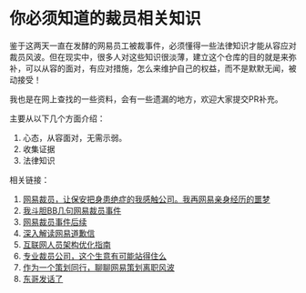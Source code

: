 # 你必须知道的裁员相关知识

鉴于这两天一直在发酵的网易员工被裁事件，必须懂得一些法律知识才能从容应对裁员风波。但在现实中，很多人对这些知识很淡薄，建立这个仓库的目的就是来弥补，可以从容的面对，有应对措施，怎么来维护自己的权益，而不是默默无闻，被动接受！

我也是在网上查找的一些资料，会有一些遗漏的地方，欢迎大家提交PR补充。

主要从以下几个方面介绍：

1. 心态，从容面对，无需示弱。
2. 收集证据
3. 法律知识

相关链接：
1. [网易裁员，让保安把身患绝症的我感触公司。我再网易亲身经历的噩梦](https://mp.weixin.qq.com/s/FW7uR5t6UMMxgkCcAvk-MA)
2. [我斗胆BB几句网易裁员事件](https://mp.weixin.qq.com/s/pxJVSf7e6IdMByomPuXWdA)
3. [网易裁员事件后续](https://mp.weixin.qq.com/s/bVKfh9JeKbvSnD-mZ8SmbA)
4. [深入解读网易道歉信](https://mp.weixin.qq.com/s/s03kNN8yhr_XGiWvcK-fpQ)
5. [互联网人员架构优化指南](https://mp.weixin.qq.com/s/QHxoi5a_GcFBZ2xbI4djbw)
6. [专业裁员公司，这个生意有可能站得住么](https://mp.weixin.qq.com/s/HCIHD3aZwFwRM85wvi1E1w)
7. [作为一个策划同行，聊聊网易策划离职风波](https://mp.weixin.qq.com/s/pGIK9zDRT5cenKC77VqZOA)
8. [东哥发话了](https://www.toutiao.com/i6763094737600643597/?tt_from=weixin_moments&utm_campaign=client_share&wxshare_count=23&from=timeline&timestamp=1574658588&app=news_article&utm_source=weixin_moments&isappinstalled=0&utm_medium=toutiao_ios&req_id=2019112513094701002607707532240249&group_id=6763094737600643597&pbid=6733163469737281031)
